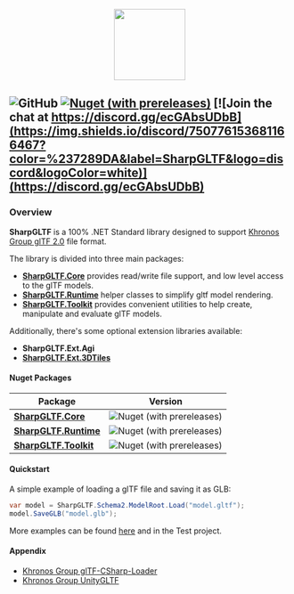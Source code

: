 <p align="center">
<img src="build/Icons/glTF2Sharp.png" height=128 />
</p>

![GitHub](https://img.shields.io/github/license/vpenades/SharpGLTF)
[![Nuget (with prereleases)](https://img.shields.io/nuget/vpre/SharpGLTF.Core)](https://www.nuget.org/packages?q=sharpgltf)
[![Join the chat at https://discord.gg/ecGAbsUDbB](https://img.shields.io/discord/750776153681166467?color=%237289DA&label=SharpGLTF&logo=discord&logoColor=white)](https://discord.gg/ecGAbsUDbB)
---

### Overview

__SharpGLTF__ is a 100% .NET Standard library designed to support
[Khronos Group glTF 2.0](https://github.com/KhronosGroup/glTF) file format.

The library is divided into three main packages:

- [__SharpGLTF.Core__](src/SharpGLTF.Core/README.md) provides read/write file support, and low level access to the glTF models.
- [__SharpGLTF.Runtime__](src/SharpGLTF.Runtime/README.md) helper classes to simplify gltf model rendering.
- [__SharpGLTF.Toolkit__](src/SharpGLTF.Toolkit/README.md) provides convenient utilities to help create, manipulate and evaluate glTF models.

Additionally, there's some optional extension libraries available:

- __SharpGLTF.Ext.Agi__
- [__SharpGLTF.Ext.3DTiles__](src/SharpGLTF.Ext.3DTiles/README.md)


#### Nuget Packages

|Package|Version|
|-|-|
|[__SharpGLTF.Core__](https://www.nuget.org/packages/SharpGLTF.Core)|![Nuget (with prereleases)](https://img.shields.io/nuget/vpre/SharpGLTF.Core)|
|[__SharpGLTF.Runtime__](https://www.nuget.org/packages/SharpGLTF.Runtime)|![Nuget (with prereleases)](https://img.shields.io/nuget/vpre/SharpGLTF.Runtime)|
|[__SharpGLTF.Toolkit__](https://www.nuget.org/packages/SharpGLTF.Toolkit)|![Nuget (with prereleases)](https://img.shields.io/nuget/vpre/SharpGLTF.Toolkit)|

#### Quickstart

A simple example of loading a glTF file and saving it as GLB:

```c#
var model = SharpGLTF.Schema2.ModelRoot.Load("model.gltf");
model.SaveGLB("model.glb");
```

More examples can be found [here](examples) and in the Test project.

#### Appendix

- [Khronos Group glTF-CSharp-Loader](https://github.com/KhronosGroup/glTF-CSharp-Loader)
- [Khronos Group UnityGLTF](https://github.com/KhronosGroup/UnityGLTF)
